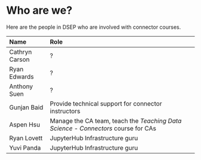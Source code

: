 # Who are we?

Here are the people in DSEP who are involved with connector courses.

| Name | Role |
| :--- | :--- |
| Cathryn Carson | ? |
| Ryan Edwards | ? |
| Anthony Suen | ? |
| Gunjan Baid | Provide technical support for connector instructors |
| Aspen Hsu | Manage the CA team, teach the _Teaching Data Science - Connectors_ course for CAs |
| Ryan Lovett | JupyterHub Infrastructure guru |
| Yuvi Panda | JupyterHub Infrastructure guru |



